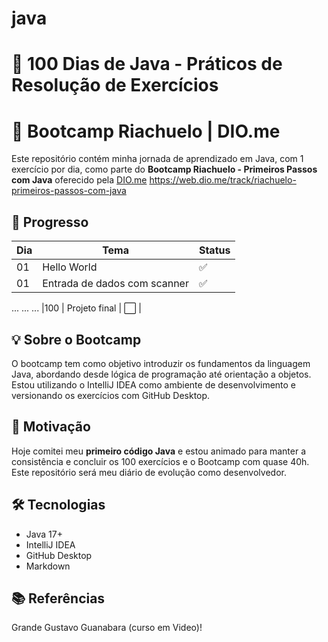 # java

# 🚀 100 Dias de Java - Práticos de Resolução de Exercícios 
# 🚀 Bootcamp Riachuelo | DIO.me

Este repositório contém minha jornada de aprendizado em Java, com 1 exercício por dia, como parte do **Bootcamp Riachuelo - Primeiros Passos com Java** oferecido pela [DIO.me](https://www.dio.me) https://web.dio.me/track/riachuelo-primeiros-passos-com-java

## 📅 Progresso

| Dia | Tema                           | Status |
|-----|--------------------------------|--------|
| 01  | Hello World                    | ✅     |
| 01  | Entrada de dados com scanner   | ✅     |
...
...
...
|100  | Projeto final            | ⬜     |

## 💡 Sobre o Bootcamp

O bootcamp tem como objetivo introduzir os fundamentos da linguagem Java, abordando desde lógica de programação até orientação a objetos. Estou utilizando o IntelliJ IDEA como ambiente de desenvolvimento e versionando os exercícios com GitHub Desktop.

## 🧠 Motivação

Hoje comitei meu **primeiro código Java** e estou animado para manter a consistência e concluir os 100 exercícios e o Bootcamp com quase 40h. Este repositório será meu diário de evolução como desenvolvedor.

## 🛠️ Tecnologias

- Java 17+
- IntelliJ IDEA
- GitHub Desktop
- Markdown

## 📚 Referências

Grande Gustavo Guanabara (curso em Video)!
